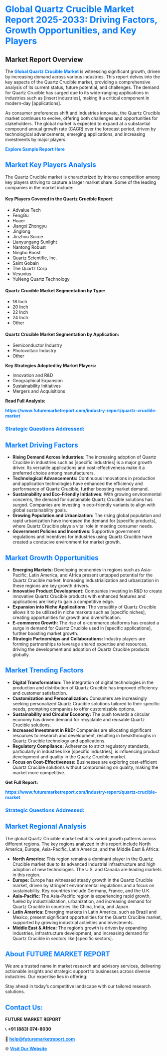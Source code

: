 <h1 style="color: #007BFF;">Global Quartz Crucible Market Report 2025-2033: Driving Factors, Growth Opportunities, and Key Players</h1>

<section id="overview">
<h2>Market Report Overview</h2>
<p>The <a href="https://www.futuremarketreport.com/industry-report/quartz-crucible-market" style="color: #007BFF; text-decoration: none;"><strong>Global Quartz Crucible Market</strong></a> is witnessing significant growth, driven by increasing demand across various industries. This report delves into the key aspects of the Quartz Crucible market, providing a comprehensive analysis of its current status, future potential, and challenges. The demand for Quartz Crucible has surged due to its wide-ranging applications in industries such as [insert industries], making it a critical component in modern-day [applications].</p>
<p>As consumer preferences shift and industries innovate, the Quartz Crucible market continues to evolve, offering both challenges and opportunities for stakeholders. The global market is expected to expand at a substantial compound annual growth rate (CAGR) over the forecast period, driven by technological advancements, emerging applications, and increasing investments by major players.</p>
</section>

<section id="overview">
<p><a href="https://www.futuremarketreport.com/request-sample/reportId=91199" style="color: #007BFF; text-decoration: none;"><strong>Explore Sample Report Here</strong></a></p>
</section>

<section id="key-players">
<h2 style="color: #007BFF;">Market Key Players Analysis</h2>
<p>The Quartz Crucible market is characterized by intense competition among key players striving to capture a larger market share. Some of the leading companies in the market include:</p>
<h4>Key Players Covered in the Quartz Crucible Report:</h4>
<ul><li>Advalue Tech</li><li>FengGu</li><li>Huaer</li><li>Jiangxi Zhongyu</li><li>Jinglong</li><li>Jinzhou Succe</li><li>Lianyungang Sunlight</li><li>Nantong Robust</li><li>Ningbo Boost</li><li>Quartz Scientific, Inc.</li><li>Saint Gobain</li><li>The Quartz Corp</li><li>Vesuvius</li><li>YuNeng Quartz Technology</li></ul>
<h4>Quartz Crucible Market Segmentation by Type:</h4>
<ul><li>18 Inch</li><li>20 Inch</li><li>22 Inch</li><li>24 Inch</li><li>Other</li></ul>

<h4>Quartz Crucible Market Segmentation by Application:</h4>
<ul><li>Semiconductor Industry</li><li>Photovoltaic Industry</li><li>Other</li></ul>
<p><strong>Key Strategies Adopted by Market Players:</strong></p>
<ul>
<li>Innovation and R&D</li>
<li>Geographical Expansion</li>
<li>Sustainability Initiatives</li>
<li>Mergers and Acquisitions</li>
</ul>
</section>

<section>
<p><strong>Read Full Analysis: </strong></p><a href="https://www.futuremarketreport.com/industry-report/quartz-crucible-market" style="color: #007BFF; text-decoration: none;"><strong>https://www.futuremarketreport.com/industry-report/quartz-crucible-market</strong></a>
<h3 style="color: #007BFF;">Strategic Questions Addressed:</h3>
</section>

<section id="driving-factors">
<h2 style="color: #007BFF;">Market Driving Factors</h2>
<ul>
<li><strong>Rising Demand Across Industries:</strong> The increasing adoption of Quartz Crucible in industries such as [specific industries] is a major growth driver. Its versatile applications and cost-effectiveness make it a preferred choice among manufacturers.</li>
<li><strong>Technological Advancements:</strong> Continuous innovations in production and application technologies have enhanced the efficiency and performance of Quartz Crucible, further boosting market demand.</li>
<li><strong>Sustainability and Eco-Friendly Initiatives:</strong> With growing environmental concerns, the demand for sustainable Quartz Crucible solutions has surged. Companies are investing in eco-friendly variants to align with global sustainability goals.</li>
<li><strong>Growing Population and Urbanization:</strong> The rising global population and rapid urbanization have increased the demand for [specific products], where Quartz Crucible plays a vital role in meeting consumer needs.</li>
<li><strong>Government Policies and Incentives:</strong> Supportive government regulations and incentives for industries using Quartz Crucible have created a conducive environment for market growth.</li>
</ul>
</section>

<section id="growth-opportunities">
<h2 style="color: #007BFF;">Market Growth Opportunities</h2>
<ul>
<li><strong>Emerging Markets:</strong> Developing economies in regions such as Asia-Pacific, Latin America, and Africa present untapped potential for the Quartz Crucible market. Increasing industrialization and urbanization in these regions are key growth drivers.</li>
<li><strong>Innovative Product Development:</strong> Companies investing in R&D to create innovative Quartz Crucible products with enhanced features and applications are likely to gain a competitive edge.</li>
<li><strong>Expansion into Niche Applications:</strong> The versatility of Quartz Crucible allows it to be utilized in niche markets such as [specific niches], creating opportunities for growth and diversification.</li>
<li><strong>E-commerce Growth:</strong> The rise of e-commerce platforms has created a surge in demand for Quartz Crucible used in [specific applications], further boosting market growth.</li>
<li><strong>Strategic Partnerships and Collaborations:</strong> Industry players are forming partnerships to leverage shared expertise and resources, driving the development and adoption of Quartz Crucible products globally.</li>
</ul>
</section>

<section id="trending-factors">
<h2 style="color: #007BFF;">Market Trending Factors</h2>
<ul>
<li><strong>Digital Transformation:</strong> The integration of digital technologies in the production and distribution of Quartz Crucible has improved efficiency and customer satisfaction.</li>
<li><strong>Customization and Personalization:</strong> Consumers are increasingly seeking personalized Quartz Crucible solutions tailored to their specific needs, prompting companies to offer customizable options.</li>
<li><strong>Sustainability and Circular Economy:</strong> The push towards a circular economy has driven demand for recyclable and reusable Quartz Crucible solutions.</li>
<li><strong>Increased Investment in R&D:</strong> Companies are allocating significant resources to research and development, resulting in breakthroughs in Quartz Crucible technology and applications.</li>
<li><strong>Regulatory Compliance:</strong> Adherence to strict regulatory standards, particularly in industries like [specific industries], is influencing product development and quality in the Quartz Crucible market.</li>
<li><strong>Focus on Cost-Effectiveness:</strong> Businesses are exploring cost-efficient Quartz Crucible solutions without compromising on quality, making the market more competitive.</li>
</ul>
</section>

<section>
<p><strong>Get Full Report: </strong></p><a href="https://www.futuremarketreport.com/industry-report/quartz-crucible-market" style="color: #007BFF; text-decoration: none;"><strong>https://www.futuremarketreport.com/industry-report/quartz-crucible-market</strong></a>
<h3 style="color: #007BFF;">Strategic Questions Addressed:</h3>
</section>


<section id="regional-analysis">
<h2 style="color: #007BFF;">Market Regional Analysis</h2>
<p>The global Quartz Crucible market exhibits varied growth patterns across different regions. The key regions analyzed in this report include North America, Europe, Asia-Pacific, Latin America, and the Middle East & Africa:</p>
<ul>
<li><strong>North America:</strong> This region remains a dominant player in the Quartz Crucible market due to its advanced industrial infrastructure and high adoption of new technologies. The U.S. and Canada are leading markets in this region.</li>
<li><strong>Europe:</strong> Europe has witnessed steady growth in the Quartz Crucible market, driven by stringent environmental regulations and a focus on sustainability. Key countries include Germany, France, and the U.K.</li>
<li><strong>Asia-Pacific:</strong> The Asia-Pacific region is experiencing rapid growth, fueled by industrialization, urbanization, and increasing demand for Quartz Crucible in countries like China, India, and Japan.</li>
<li><strong>Latin America:</strong> Emerging markets in Latin America, such as Brazil and Mexico, present significant opportunities for the Quartz Crucible market, supported by growing industrial activities and investments.</li>
<li><strong>Middle East & Africa:</strong> The region’s growth is driven by expanding industries, infrastructure development, and increasing demand for Quartz Crucible in sectors like [specific sectors].</li>
</ul>
</section>

<footer>
<h2 style="color: #007BFF;">About FUTURE MARKET REPORT</h2>
<p>We are a trusted name in market research and advisory services, delivering actionable insights and strategic support to businesses across diverse industries. Our expertise lies in offering:</p>

<p>Stay ahead in today’s competitive landscape with our tailored research solutions.</p>

<h2 style="color: #007BFF;">Contact Us:</h2>
<p><strong>FUTURE MARKET REPORT</strong></p>
<p>📞 <strong>+91 (883) 074-8030</strong></p>
<p>📧 <strong><a href="mailto:help@futuremarketreport.com" style="color: #007BFF;">help@futuremarketreport.com</a></strong></p>
<p>🌐 <strong><a href="https://www.futuremarketreport.com/" style="color: #007BFF;">Visit Our Website</a></strong></p>
</footer>